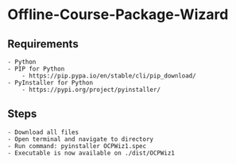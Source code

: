 # Offline-Course-Package-Wizard

## Requirements
    - Python
    - PIP for Python
        - https://pip.pypa.io/en/stable/cli/pip_download/
    - PyInstaller for Python
        - https://pypi.org/project/pyinstaller/

## Steps 
    - Download all files
    - Open terminal and navigate to directory
    - Run command: pyinstaller OCPWiz1.spec
    - Executable is now available on ./dist/OCPWiz1
    